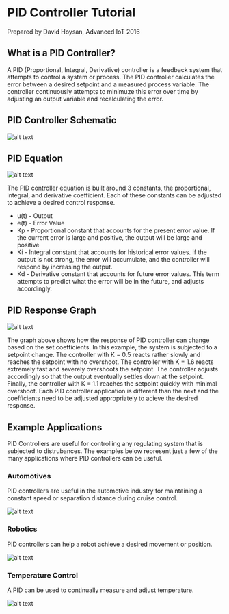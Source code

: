 # PID Controller Tutorial

Prepared by David Hoysan, Advanced IoT 2016

## What is a PID Controller?
A PID (Proportional, Integral, Derivative) controller is a feedback system that attempts to control a system or process. The PID controller calculates the error between a desired setpoint and a measured process variable. The controller continuously attempts to minimuze this error over time by adjusting an output variable and recalculating the error. 

## PID Controller Schematic
![alt text](https://github.com/daraghbyrne/advancediot2016/blob/master/students/dhoysan/PID%20Tutorial/PID%20Schematic.png "PID Controller Schematic")

## PID Equation
![alt text](https://github.com/daraghbyrne/advancediot2016/blob/master/students/dhoysan/PID%20Tutorial/PID%20Equation.png "")

The PID controller equation is built around 3 constants, the proportional, integral, and derivative coefficient. Each of these constants can be adjusted to achieve a desired control response.
* u(t) - Output 
* e(t) - Error Value
* Kp - Proportional constant that accounts for the present error value. If the current error is large and positive, the output will be large and positive
* Ki - Integral constant that accounts for historical error values. If the output is not strong, the error will accumulate, and the controller will respond by increasing the output.
* Kd - Derivative constant that accounts for future error values. This term attempts to predict what the error will be in the future, and adjusts accordingly.

## PID Response Graph
![alt text](https://github.com/daraghbyrne/advancediot2016/blob/master/students/dhoysan/PID%20Tutorial/PID%20Graph.png "PID Response Graph")

The graph above shows how the response of PID controller can change based on the set coefficients. In this example, the system is subjected to a setpoint change. The controller with K = 0.5 reacts rather slowly and reaches the setpoint with no overshoot. The controller with K = 1.6 reacts extremely fast and severely overshoots the setpoint. The controller adjusts accordingly so that the output eventually settles down at the setpoint. Finally, the controller with K = 1.1 reaches the setpoint quickly with minimal overshoot. Each PID controller application is different than the next and the coefficients need to be adjusted appropriately to acieve the desired response.

## Example Applications
PID Controllers are useful for controlling any regulating system that is subjected to distrubances. The examples below represent just a few of the many applications where PID controllers can be useful.

### Automotives
PID controllers are useful in the automotive industry for maintaining a constant speed or separation distance during cruise control.

![alt text](https://github.com/daraghbyrne/advancediot2016/blob/master/students/dhoysan/PID%20Tutorial/PID%20Car.gif "PID Car")

### Robotics
PID controllers can help a robot achieve a desired movement or position.

![alt text](https://github.com/daraghbyrne/advancediot2016/blob/master/students/dhoysan/PID%20Tutorial/CMU%20Robot.gif "PID Robot")

### Temperature Control
A PID can be used to continually measure and adjust temperature.

![alt text](https://github.com/daraghbyrne/advancediot2016/blob/master/students/dhoysan/PID%20Tutorial/PID%20Temp%20Control.png "PID temperature control")
